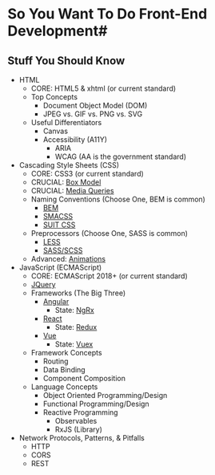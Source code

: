 # So You Want To Do Front-End Development#

## Stuff You Should Know ##

- HTML
    - CORE: HTML5 & xhtml (or current standard)
    - Top Concepts
        - Document Object Model (DOM)
        - JPEG vs. GIF vs. PNG vs. SVG
    - Useful Differentiators
        - Canvas
        - Accessibility (A11Y)
            - ARIA
            - WCAG (AA is the government standard)
- Cascading Style Sheets (CSS)
    - CORE: CSS3 (or current standard)
    - CRUCIAL: [Box Model](https://developer.mozilla.org/en-US/docs/Learn/CSS/Introduction_to_CSS/Box_model)
    - CRUCIAL: [Media Queries](https://developer.mozilla.org/en-US/docs/Web/CSS/Media_Queries/Using_media_queries)
    - Naming Conventions (Choose One, BEM is common)
        - [BEM](http://getbem.com/introduction/)
        - [SMACSS](http://smacss.com/)
        - [SUIT CSS](https://suitcss.github.io/)
    - Preprocessors (Choose One, SASS is common)
        - [LESS](http://lesscss.org/)
        - [SASS/SCSS](https://sass-lang.com/)
    - Advanced: [Animations](https://developer.mozilla.org/en-US/docs/Web/CSS/CSS_Animations/Using_CSS_animations)   
- JavaScript (ECMAScript)
    - CORE: ECMAScript 2018+ (or current standard)
    - [JQuery](https://jquery.com/)
    - Frameworks (The Big Three)
        - [Angular](https://angular.io/)
            - State: [NgRx](https://ngrx.io/)
        - [React](https://reactjs.org/)
            - State: [Redux](https://redux.js.org/)
        - [Vue](https://vuejs.org/)
            - State: [Vuex](https://vuex.vuejs.org/)
    - Framework Concepts
        - Routing
        - Data Binding
        - Component Composition
    - Language Concepts
        - Object Oriented Programming/Design
        - Functional Programming/Design
        - Reactive Programming
            - Observables
            - RxJS (Library)
- Network Protocols, Patterns, & Pitfalls
    - HTTP
    - CORS
    - REST
